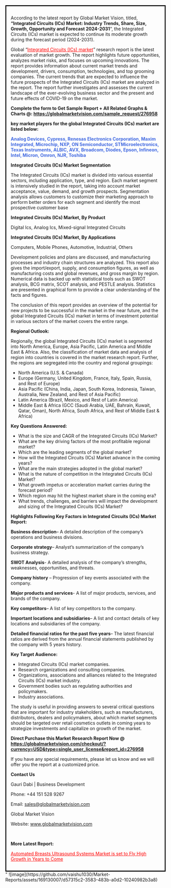 <div style='border: 3px solid black; padding: 1em;'>

According to the latest report by Global Market Vision, titled, <strong>“Integrated Circuits (ICs) Market: Industry Trends, Share, Size, Growth, Opportunity and Forecast 2024-2031</strong>“, the Integrated Circuits (ICs) market is expected to continue its moderate growth during the forecast period (2024-2031).

Global “<a style='color: #ff0000;' href='https://globalmarketvision.com/reports/global-integrated-circuits-ics-market/276958'>Integrated Circuits (ICs) market</a>” research report is the latest evaluation of market growth. The report highlights future opportunities, analyzes market risks, and focuses on upcoming innovations. The report provides information about current market trends and development, drivers, consumption, technologies, and top grooming companies. The current trends that are expected to influence the future prospects of the Integrated Circuits (ICs) market are analyzed in the report. The report further investigates and assesses the current landscape of the ever-evolving business sector and the present and future effects of COVID-19 on the market.

<strong>Complete the form to Get Sample Report + All Related Graphs &amp; Charts @: <a style='color: #ff0000;' href='https://globalmarketvision.com/sample_request/276958?utm_source=linkedinPulse&utm_medium=SN&utm_campaign=SN'><strong>https://globalmarketvision.com/sample_request/276958</strong></a></strong>

<strong>key market players for the global Integrated Circuits (ICs) market are listed below:</strong>

<strong style='color: #4169e1;'>Analog Devices, Cypress, Renesas Electronics Corporation, Maxim Integrated, Microchip, NXP, ON Semiconductor, STMicroelectronics, Texas Instruments, ALBIC, AVX, Broadcom, Diodes, Epson, Infineon, Intel, Micron, Omron, NJR, Toshiba</strong>

<strong>Integrated Circuits (ICs) Market Segmentation</strong>

The Integrated Circuits (ICs) market is divided into various essential sectors, including application, type, and region. Each market segment is intensively studied in the report, taking into account market acceptance, value, demand, and growth prospects. Segmentation analysis allows customers to customize their marketing approach to perform better orders for each segment and identify the most prospective customer base

<strong>Integrated Circuits (ICs) Market, By Product</strong>

Digital Ics, Analog Ics, Mixed-signal Integrated Circuits

<strong>Integrated Circuits (ICs) Market, By Applications</strong>

Computers, Mobile Phones, Automotive, Industrial, Others

Development policies and plans are discussed, and manufacturing processes and industry chain structures are analyzed. This report also gives the import/export, supply, and consumption figures, as well as manufacturing costs and global revenues, and gross margin by region. Numerical data is backed up with statistical tools such as SWOT analysis, BCG matrix, SCOT analysis, and PESTLE analysis. Statistics are presented in graphical form to provide a clear understanding of the facts and figures.

The conclusion of this report provides an overview of the potential for new projects to be successful in the market in the near future, and the global Integrated Circuits (ICs) market in terms of investment potential in various sectors of the market covers the entire range.

<strong>Regional Outlook:</strong>

Regionally, the global Integrated Circuits (ICs) market is segmented into North America, Europe, Asia Pacific, Latin America and Middle East &amp; Africa. Also, the classification of market data and analysis of region into countries is covered in the market research report. Further, the regions are segregated into the country and regional groupings:
<ul>
  <li>North America (U.S. &amp; Canada)</li>
  <li>Europe (Germany, United Kingdom, France, Italy, Spain, Russia, and Rest of Europe)</li>
  <li>Asia Pacific (China, India, Japan, South Korea, Indonesia, Taiwan, Australia, New Zealand, and Rest of Asia Pacific)</li>
  <li>Latin America (Brazil, Mexico, and Rest of Latin America)</li>
  <li>Middle East &amp; Africa (GCC (Saudi Arabia, UAE, Bahrain, Kuwait, Qatar, Oman), North Africa, South Africa, and Rest of Middle East &amp; Africa)</li>
</ul>
<strong>Key Questions Answered:</strong>
<ul>
  <li>What is the size and CAGR of the Integrated Circuits (ICs) Market?</li>
  <li>What are the key driving factors of the most profitable regional market?</li>
  <li>Which are the leading segments of the global market?</li>
  <li>How will the Integrated Circuits (ICs) Market advance in the coming years?</li>
  <li>What are the main strategies adopted in the global market?</li>
  <li>What is the nature of competition in the Integrated Circuits (ICs) Market?</li>
  <li>What growth impetus or acceleration market carries during the forecast period?</li>
  <li>Which region may hit the highest market share in the coming era?</li>
  <li>What trends, challenges, and barriers will impact the development and sizing of the Integrated Circuits (ICs) Market?</li>
</ul>
<strong>Highlights Following Key Factors in Integrated Circuits (ICs) Market Report:</strong>

<strong>Business description</strong>– A detailed description of the company’s operations and business divisions.

<strong>Corporate strategy</strong>– Analyst’s summarization of the company’s business strategy.

<strong>SWOT Analysis</strong>- A detailed analysis of the company’s strengths, weaknesses, opportunities, and threats.

<strong>Company history</strong> – Progression of key events associated with the company.

<strong>Major products and services</strong>- A list of major products, services, and brands of the company.

<strong>Key competitors</strong>– A list of key competitors to the company.

<strong>Important locations and subsidiaries</strong>– A list and contact details of key locations and subsidiaries of the company.

<strong>Detailed financial ratios for the past five years</strong>– The latest financial ratios are derived from the annual financial statements published by the company with 5 years history.

<strong>Key Target Audience:</strong>
<ul>
  <li>Integrated Circuits (ICs) market companies.</li>
  <li>Research organizations and consulting companies.</li>
  <li>Organizations, associations and alliances related to the Integrated Circuits (ICs) market industry.</li>
  <li>Government bodies such as regulating authorities and policymakers.</li>
  <li>Industry associations.</li>
</ul>
The study is useful in providing answers to several critical questions that are important for industry stakeholders, such as manufacturers, distributors, dealers and policymakers, about which market segments should be targeted over retail cosmetics outlets in coming years to strategize investments and capitalize on growth of the market.

<strong>Direct Purchase this Market Research Report Now @ </strong><strong><a style='color: #ff0000;' href='https://globalmarketvision.com/checkout/?currency=USD&type=single_user_license&report_id=276958?utm_source=linkedinPulse&utm_medium=SN&utm_campaign=SN'><strong>https://globalmarketvision.com/checkout/?currency=USD&type=single_user_license&report_id=276958</strong></a></strong>

If you have any special requirements, please let us know and we will offer you the report at a customized price.
<p id='ember58' class='ember-view reader-content-blocks__paragraph'><strong>Contact Us</strong></p>
<p id='ember59' class='ember-view reader-content-blocks__paragraph'>Gauri Dabi | Business Development</p>
<p id='ember60' class='ember-view reader-content-blocks__paragraph'>Phone: +44 151 528 9267</p>
Email: <a href='mailto:sales@globalmarketvision.com'>sales@globalmarketvision.com</a>

Global Market Vision

Website: <a href='http://www.globalmarketvision.com'>www.globalmarketvision.com</a>

&nbsp;

<strong>More Latest Report:</strong>

<a style='color: #ff0000;' href='https://medium.com/@namratasonawane27/automated-breasts-ultrasound-systems-market-is-set-to-fly-high-growth-in-years-to-come-0547b668468d'>Automated Breasts Ultrasound Systems Market is set to Fly High Growth in Years to Come</a>

</div>"
![image](https://github.com/vaishu1030/Market-Reports/assets/169130007/d57315c2-3583-483b-a0d2-10240982b3a8)
